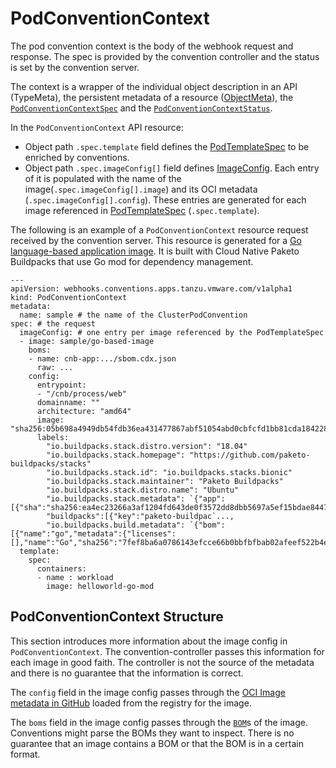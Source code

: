 # PodConventionContext

The pod convention context is the body of the webhook request and response. The spec is provided by the convention controller and the status is set by the convention server.

The context is a wrapper of the individual object description in an API (TypeMeta), the persistent metadata of a resource ([ObjectMeta](https://kubernetes.io/docs/reference/kubernetes-api/common-definitions/object-meta/#ObjectMeta)), the [`PodConventionContextSpec`](pod-convention-context-spec.md) and the [`PodConventionContextStatus`](pod-convention-context-status.md).

In the `PodConventionContext` API resource:

- Object path `.spec.template` field defines the [PodTemplateSpec](https://kubernetes.io/docs/reference/kubernetes-api/workload-resources/pod-template-v1/#PodTemplateSpec) to be enriched by conventions.
- Object path `.spec.imageConfig[]` field defines [ImageConfig](image-config.md). Each entry of it is populated with the name of the image(`.spec.imageConfig[].image`) and its OCI metadata (`.spec.imageConfig[].config`). These entries are generated for each image referenced in [PodTemplateSpec](https://kubernetes.io/docs/reference/kubernetes-api/workload-resources/pod-template-v1/#PodTemplateSpec) (`.spec.template`).

The following is an example of a `PodConventionContext` resource request received by the convention server. This resource is generated for a [Go language-based application image](https://github.com/paketo-buildpacks/samples/tree/main/go/mod). It is built with Cloud Native Paketo Buildpacks that use Go mod for dependency management.

```
---
apiVersion: webhooks.conventions.apps.tanzu.vmware.com/v1alpha1
kind: PodConventionContext
metadata:
  name: sample # the name of the ClusterPodConvention
spec: # the request
  imageConfig: # one entry per image referenced by the PodTemplateSpec
  - image: sample/go-based-image
    boms:
    - name: cnb-app:.../sbom.cdx.json
      raw: ...
    config:
      entrypoint:
      - "/cnb/process/web"
      domainname: ""
      architecture: "amd64"
      image: "sha256:05b698a4949db54fdb36ea431477867abf51054abd0cbfcfd1bb81cda1842288"
      labels:
        "io.buildpacks.stack.distro.version": "18.04"
        "io.buildpacks.stack.homepage": "https://github.com/paketo-buildpacks/stacks"
        "io.buildpacks.stack.id": "io.buildpacks.stacks.bionic"
        "io.buildpacks.stack.maintainer": "Paketo Buildpacks"
        "io.buildpacks.stack.distro.name": "Ubuntu"
        "io.buildpacks.stack.metadata": `{"app":[{"sha":"sha256:ea4ec23266a3af1204fd643de0f3572dd8dbb5697a5ef15bdae844777c19bf8f"}],
        "buildpacks":[{"key":"paketo-buildpac`...,
        "io.buildpacks.build.metadata": `{"bom":[{"name":"go","metadata":{"licenses":[],"name":"Go","sha256":"7fef8ba6a0786143efcce66b0bbfbfbab02afeef522b4e09833c5b550d7`...
  template:
    spec:
      containers:
      - name : workload
        image: helloworld-go-mod
```

## PodConventionContext Structure

This section introduces more information about the image config in `PodConventionContext`.
The convention-controller passes this information for each image in good faith.
The controller is not the source of the metadata and there is no guarantee that the information is correct.

The `config` field in the image config passes through the [OCI Image metadata in GitHub](https://github.com/opencontainers/image-spec/blob/master/config.md) loaded from the registry for the image.

The `boms` field in the image config passes through the [`BOM`](bom.md)s of the image. Conventions might parse the BOMs they want to inspect. There is no guarantee that an image contains a BOM or that the BOM is in a certain format.
